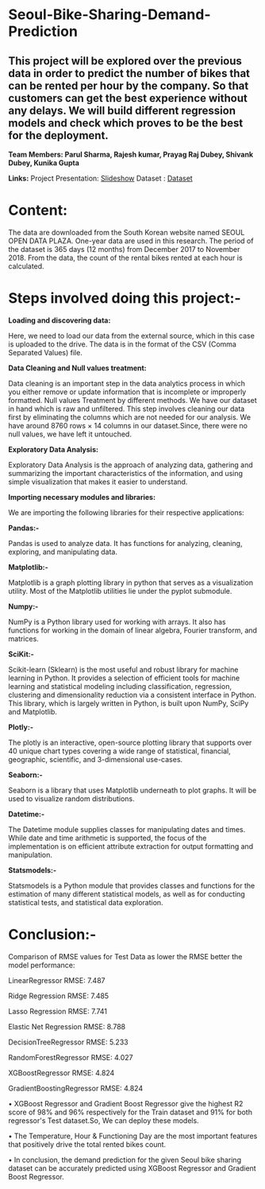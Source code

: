 # Seoul-Bike-Sharing-Demand-Prediction
## This project will be explored over the previous data in order to predict the number of bikes that can be rented per hour by the company. So that customers can get the best experience without any delays. We will build different regression models and check which proves to be the best for the deployment.

**Team Members: Parul Sharma, Rajesh kumar, Prayag Raj Dubey, Shivank Dubey, Kunika Gupta**

**Links:**
Project Presentation: [Slideshow](https://docs.google.com/presentation/d/1x6WF2CpuD3pFDWzTUaL_WUKrnqAkXOeykn_8C1DD9lY/edit#slide=id.p)
Dataset : [Dataset](https://drive.google.com/file/d/1FwUBu8EyaQ97ozSNs0ManQpMLz4w1r-N/view?usp=sharing)

# Content:
The data are downloaded from the South Korean website named SEOUL OPEN DATA PLAZA. One-year data are used in this research. The period of the dataset is 365 days (12 months) from December 2017 to November 2018. From the data, the count of the rental bikes rented at each hour is calculated.

# Steps involved doing this project:-

**Loading and discovering data:**

Here, we need to load our data from the external source, which in this case is uploaded to the drive. The data is in the format of the CSV (Comma Separated Values) file.

**Data Cleaning and Null values treatment:**

Data cleaning is an important step in the data analytics process in which you either remove or update information that is incomplete or improperly formatted. Null values Treatment by different methods. We have our dataset in hand which is raw and unfiltered. This step involves cleaning our data first by eliminating the columns which are not needed for our analysis. We have around 8760 rows × 14 columns in our dataset.Since, there were no null values, we have left it untouched.

**Exploratory Data Analysis:**

Exploratory Data Analysis is the approach of analyzing data, gathering and summarizing the important characteristics of the information, and using simple visualization that makes it easier to understand.

**Importing necessary modules and libraries:**

We are importing the following libraries for their respective applications:

**Pandas:-**

Pandas is used to analyze data. It has functions for analyzing, cleaning, exploring, and manipulating data.

**Matplotlib:-**

Matplotlib is a graph plotting library in python that serves as a visualization utility. Most of the Matplotlib utilities lie under the pyplot submodule.

**Numpy:-**

NumPy is a Python library used for working with arrays. It also has functions for working in the domain of linear algebra, Fourier transform, and matrices.

**SciKit:-**

Scikit-learn (Sklearn) is the most useful and robust library for machine learning in Python. It provides a selection of efficient tools for machine learning and statistical modeling including classification, regression, clustering and dimensionality reduction via a consistent interface in Python. This library, which is largely written in Python, is built upon NumPy, SciPy and Matplotlib.

**Plotly:-**

The plotly is an interactive, open-source plotting library that supports over 40 unique chart types covering a wide range of statistical, financial, geographic, scientific, and 3-dimensional use-cases.

**Seaborn:-**

Seaborn is a library that uses Matplotlib underneath to plot graphs. It will be used to visualize random distributions.

**Datetime:-**

The Datetime module supplies classes for manipulating dates and times. While date and time arithmetic is supported, the focus of the implementation is on efficient attribute extraction for output formatting and manipulation.

**Statsmodels:-**

Statsmodels is a Python module that provides classes and functions for the estimation of many different statistical models, as well as for conducting statistical tests, and statistical data exploration.

# Conclusion:-

Comparison of RMSE values for Test Data as lower the RMSE better the model performance:

LinearRegressor RMSE: 7.487 

Ridge Regression RMSE: 7.485 

Lasso Regression RMSE: 7.741 

Elastic Net Regression RMSE: 8.788

DecisionTreeRegressor RMSE: 5.233 

RandomForestRegressor RMSE: 4.027 

XGBoostRegressor RMSE: 4.824 

GradientBoostingRegressor RMSE: 4.824

• XGBoost Regressor and Gradient Boost Regressor give the highest R2 score of 98% and 96% respectively for the Train dataset and 91% for both regressor's Test dataset.So, We can deploy these models. 

• The Temperature, Hour & Functioning Day are the most important features that positively drive the total rented bikes count. 

• In conclusion, the demand prediction for the given Seoul bike sharing dataset can be accurately predicted using XGBoost Regressor and Gradient Boost Regressor.

